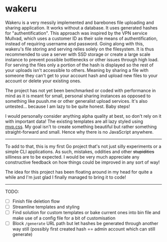 # wakeru

Wakeru is a very messily implemented and barebones file uploading and sharing application. It works without a database. It uses generated hashes for "authentification". This approach was inspired by the VPN service Mullvad, which uses a customer ID as their sole means of authentification, instead of requiring username and password. Going along with this, wakeru's file storing and serving relies solely on the filesystem. It is thus recommended to use a server with SSD storage or create a large scale instance to prevent possible bottlenecks or other issues through high load. For serving the files only a portion of the hash is displayed so the rest of your uploads isn't accessible to others. Meaning by sharing a file with someone they can't get to your account hash and upload new files to your account or delete your existing ones.

The project has not yet been benchmarked or coded with performance in mind as it is meant for small, personal sharing instances as opposed to something like puush.me or other generalist upload services. It's also untested... because I am lazy to be quite honest. Baby steps!

I would personally consider anything alpha quality at best, so don't rely on it with important data! The existing templates are all lazy styled using [mvp.css](https://andybrewer.github.io/mvp/). My goal isn't to create something beautiful but rather something straight-forward and small. Hence why there is no JavaScript anywhere.

---

To add to that, this is my first Go project that's not just silly experiments or a simple CLI applications. As such, mistakes, oddities and other ~~stupidities~~ silliness are to be expected. I would be very much appreciate any constructive feedback on how things could be improved in any sort of way!

The idea for this project has been floating around in my head for quite a while and I'm just glad I finally managed to bring it to code!

---

TODO:
- [ ] Finish file deletion flow
- [ ] Streamline templates and styling
- [ ] Find solution for custom templates or bake current ones into bin file and make use of a config file for a bit of customisation
- [ ] Block `/generate` URL path but let hashes be generated through another way still (possibly first created hash == admin account which can still generate)